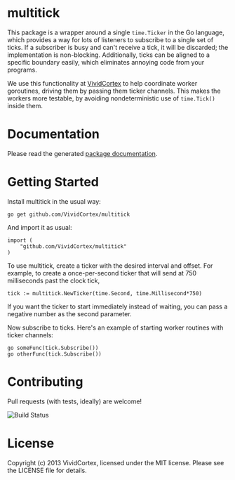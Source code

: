 multitick
=========

This package is a wrapper around a single `time.Ticker` in the Go language, which
provides a way for lots of listeners to subscribe to a single set of ticks.  If
a subscriber is busy and can't receive a tick, it will be discarded; the
implementation is non-blocking.  Additionally, ticks can be aligned to a
specific boundary easily, which eliminates annoying code from your programs.

We use this functionality at [VividCortex](https://vividcortex.com/) to help
coordinate worker goroutines, driving them by passing them ticker channels.
This makes the workers more testable, by avoiding nondeterministic use of
`time.Tick()` inside them.

Documentation
=============

Please read the generated [package
documentation](http://godoc.org/github.com/VividCortex/multitick).

Getting Started
===============

Install multitick in the usual way:

    go get github.com/VividCortex/multitick

And import it as usual:

    import (
        "github.com/VividCortex/multitick"
    )

To use multitick, create a ticker with the desired interval and offset.
For example, to create a once-per-second ticker that will send at 750
milliseconds past the clock tick,

    tick := multitick.NewTicker(time.Second, time.Millisecond*750)

If you want the ticker to start immediately instead of waiting, you can
pass a negative number as the second parameter.

Now subscribe to ticks. Here's an example of starting worker routines with
ticker channels:

    go someFunc(tick.Subscribe())
    go otherFunc(tick.Subscribe())

Contributing
============

Pull requests (with tests, ideally) are welcome!

![Build Status](https://circleci.com/gh/VividCortex/moving_average.png?circle-token=1459fa37f9ca0e50cef05d1963146d96d47ea523)

License
=======

Copyright (c) 2013 VividCortex, licensed under the MIT license.
Please see the LICENSE file for details.
